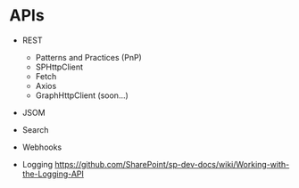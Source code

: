 # APIs
  * REST
    * Patterns and Practices (PnP)
    * SPHttpClient
    * Fetch
    * Axios
    * GraphHttpClient (soon...)
  * JSOM
  * Search
  * Webhooks

* Logging
  https://github.com/SharePoint/sp-dev-docs/wiki/Working-with-the-Logging-API